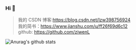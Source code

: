 ### Hi 👋
> 我的 CSDN 博客:https://blog.csdn.net/lzw398756924 <br>
我的简书：https://www.jianshu.com/u/ff26f69d6c12 <br>
github: https://github.com/ziwenL <br>

<!--
**gdutxiaoxu/gdutxiaoxu** is a ✨ _special_ ✨ repository because its `README.md` (this file) appears on your GitHub profile.

Here are some ideas to get you started:

- 🔭 I’m currently working on ...
- 🌱 I’m currently learning ...
- 👯 I’m looking to collaborate on ...
- 🤔 I’m looking for help with ...
- 💬 Ask me about ...
- 📫 How to reach me: ...
- 😄 Pronouns: ...
- ⚡ Fun fact: ...
-->

![Anurag's github stats](https://github-readme-stats.vercel.app/api?username=ziwenL&show_icons=true)
